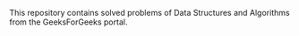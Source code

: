 This repository contains solved problems of Data Structures and Algorithms from the GeeksForGeeks portal.

